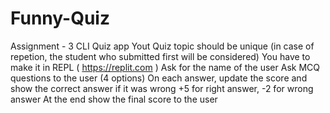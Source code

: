 # Funny-Quiz
Assignment - 3
CLI Quiz app
Yout Quiz topic should be unique (in case of repetion, the student who submitted first will be considered)
You have to make it in REPL ( https://replit.com )
Ask for the name of the user
Ask MCQ questions to the user (4 options)
On each answer, update the score and show the correct answer if it was wrong
+5 for right answer, -2 for wrong answer
At the end show the final score to the user
